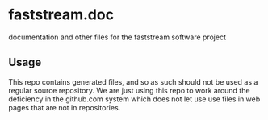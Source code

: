 # faststream.doc
documentation and other files for the faststream software project

## Usage
This repo contains generated files, and so as such should not be used as a
regular source repository.  We are just using this repo to work around the
deficiency in the github.com system which does not let use use files in
web pages that are not in repositories.
